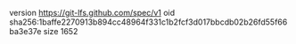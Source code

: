 version https://git-lfs.github.com/spec/v1
oid sha256:1baffe2270913b894cc48964f331c1b2fcf3d017bbcdb02b26fd55f66ba3e37e
size 1652
